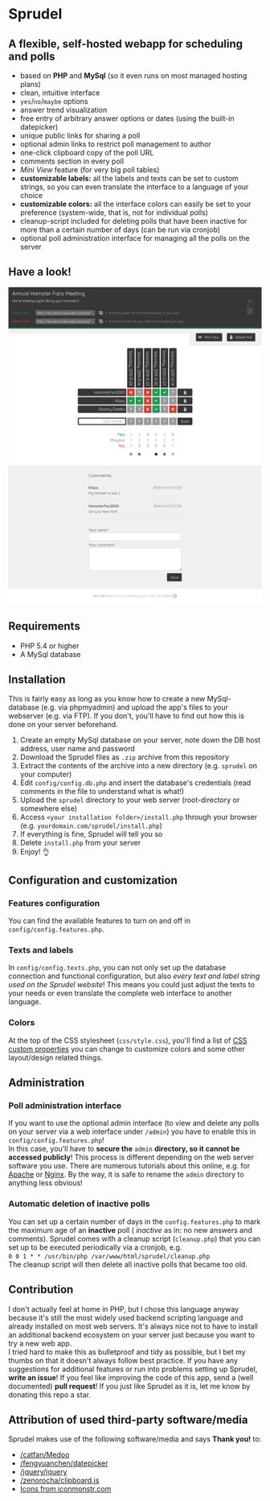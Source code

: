 # Sprudel
## A flexible, self-hosted webapp for scheduling and polls

- based on **PHP** and **MySql** (so it even runs on most managed hosting plans)
- clean, intuitive interface
- `yes`/`no`/`maybe` options
- answer trend visualization
- free entry of arbitrary answer options or dates (using the built-in datepicker)
- unique public links for sharing a poll
- optional admin links to restrict poll management to author
- one-click clipboard copy of the poll URL
- comments section in every poll
- *Mini View* feature (for very big poll tables)
- **customizable labels:** all the labels and texts can be set to custom strings, so you can even translate the interface to a language of your choice
- **customizable colors:** all the interface colors can easily be set to your preference (system-wide, that is, not for individual polls)
- cleanup-script included for deleting polls that have been inactive for more than a certain number of days (can be run via cronjob)
- optional poll administration interface for managing all the polls on the server

## Have a look!
![Poll screenshot](img/screenshot.png)

## Requirements
- PHP 5.4 or higher
- A MySql database

## Installation
This is fairly easy as long as you know how to create a new MySql-database (e.g. via phpmyadmin) and upload the app's files to your webserver (e.g. via FTP). If you don't, you'll have to find out how this is done on your server beforehand.

1. Create an empty MySql database on your server, note down the DB host address, user name and password
2. Download the Sprudel files as `.zip` archive from this repository
3. Extract the contents of the archive into a new directory (e.g. `sprudel` on your computer)
4. Edit `config/config.db.php` and insert the database's credentials (read comments in the file to understand what is what!)
5. Upload the `sprudel` directory to your web server (root-directory or somewhere else)
6. Access `<your installation folder>/install.php` through your browser (e.g. `yourdomain.com/sprudel/install.php`)
7. If everything is fine, Sprudel will tell you so
8.  Delete `install.php` from your server
9.  Enjoy! :ok_hand:

## Configuration and customization
### Features configuration
You can find the available features to turn on and off in `config/config.features.php`.
### Texts and labels
In `config/config.texts.php`, you can not only set up the database connection and functional configuration, but also *every text and label string used on the Sprudel website*! This means you could just adjust the texts to your needs or even translate the complete web interface to another language.
### Colors
At the top of the CSS stylesheet (`css/style.css`), you'll find a list of [CSS custom properties](https://developer.mozilla.org/en-US/docs/Web/CSS/--*) you can change to customize colors and some other layout/design related things.

## Administration
### Poll administration interface
If you want to use the optional admin interface (to view and delete any polls on your server via a web interface under `/admin`) you have to enable this in `config/config.features.php`!  
In this case, you'll have to **secure the** `admin` **directory, so it cannot be accessed publicly**! This process is different depending on the web server software you use. There are numerous tutorials about this online, e.g. for [Apache](https://www.tecmint.com/password-protect-apache-web-directories-using-htaccess/) or [Nginx](https://www.tecmint.com/password-protect-web-directories-in-nginx/). By the way, it is safe to rename the `admin` directory to anything less obvious!
### Automatic deletion of inactive polls
You can set up a certain number of days in the `config.features.php` to mark the maximum age of an **inactive** poll ( *inactive* as in: no new answers and comments). Sprudel comes with a cleanup script (`cleanup.php`) that you can set up to be executed periodically via a cronjob, e.g.  
`0 0 1 * * /usr/bin/php /var/www/html/sprudel/cleanup.php`  
The cleanup script will then delete all inactive polls that became too old.

## Contribution
I don't actually feel at home in PHP, but I chose this language anyway because it's still the most widely used backend scripting language and already installed on most web servers. It's always nice not to have to install an additional backend ecosystem on your server just because you want to try a new web app.  
I tried hard to make this as bulletproof and tidy as possible, but I bet my thumbs on that it doesn't always follow best practice. If you have any suggestions for additional features or run into problems setting up Sprudel, **write an issue**! If you feel like improving the code of this app, send a (well documented) **pull request**! If you just like Sprudel as it is, let me know by donating this repo a star.

## Attribution of used third-party software/media
Sprudel makes use of the following software/media and says **Thank you!** to:
- [/catfan/Medoo](https://github.com/catfan/Medoo)
- [/fengyuanchen/datepicker](https://github.com/fengyuanchen/datepicker)
- [/jquery/jquery](https://github.com/jquery/jquery)
- [/zenorocha/clipboard.js](https://github.com/zenorocha/clipboard.js)
- [Icons from iconmonstr.com](http://www.iconmonstr.com)
